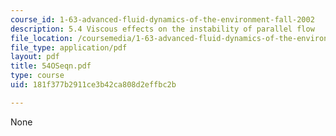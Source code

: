 ```yaml
---
course_id: 1-63-advanced-fluid-dynamics-of-the-environment-fall-2002
description: 5.4 Viscous effects on the instability of parallel flow
file_location: /coursemedia/1-63-advanced-fluid-dynamics-of-the-environment-fall-2002/181f377b2911ce3b42ca808d2effbc2b_54OSeqn.pdf
file_type: application/pdf
layout: pdf
title: 54OSeqn.pdf
type: course
uid: 181f377b2911ce3b42ca808d2effbc2b

---
```

None